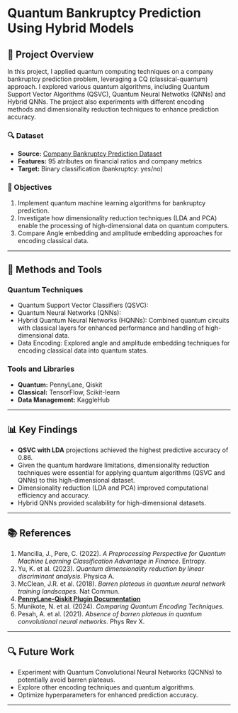 # Quantum Bankruptcy Prediction Using Hybrid Models

## 📜 Project Overview

In this project, I applied quantum computing techniques on a company bankruptcy prediction problem, leveraging a CQ (classical-quantum) approach. I explored various quantum algorithms, including Quantum Support Vector Algorithms (QSVC), Quantum Neural Netwotks (QNNs) and Hybrid QNNs. The project also experiments with different encoding methods and dimensionality reduction techniques to enhance prediction accuracy.

### 🔍 Dataset
- **Source:** [Company Bankruptcy Prediction Dataset](https://www.kaggle.com/datasets/fedesoriano/company-bankruptcy-prediction)
- **Features:** 95 atributes on financial ratios and company metrics  
- **Target:** Binary classification (bankruptcy: yes/no)

### 🎯 Objectives
1. Implement quantum machine learning algorithms for bankruptcy prediction.
2. Investigate how dimensionality reduction techniques (LDA and PCA) enable the processing of high-dimensional data on quantum computers.
3. Compare Angle embedding and amplitude embedding approaches for encoding classical data.

---

## 🚀 Methods and Tools

### Quantum Techniques
- Quantum Support Vector Classifiers (QSVC):
- Quantum Neural Networks (QNNs):
- Hybrid Quantum Neural Networks (HQNNs): Combined quantum circuits with classical layers for enhanced performance   and handling of high-dimensional data.
- Data Encoding: Explored angle and amplitude embedding techniques for encoding classical data into quantum states.

### Tools and Libraries
- **Quantum:** PennyLane, Qiskit
- **Classical:** TensorFlow, Scikit-learn
- **Data Management:** KaggleHub

---

## 📊 Key Findings
- **QSVC with LDA** projections achieved the highest predictive accuracy of 0.86.
- Given the quantum hardware limitations, dimensionality reduction techniques were essential for applying quantum algorithms (QSVC and QNNs) to this high-dimensional dataset.
- Dimensionality reduction (LDA and PCA) improved computational efficiency and accuracy.  
- Hybrid QNNs provided scalability for high-dimensional datasets.

---

## 📚 References
1. Mancilla, J., Pere, C. (2022). *A Preprocessing Perspective for Quantum Machine Learning Classification Advantage in Finance*. Entropy.  
2. Yu, K. et al. (2023). *Quantum dimensionality reduction by linear discriminant analysis*. Physica A.  
3. McClean, J.R. et al. (2018). *Barren plateaus in quantum neural network training landscapes*. Nat Commun.  
4. **[PennyLane-Qiskit Plugin Documentation](https://docs.pennylane.ai/projects/qiskit/en/stable/)**  
5. Munikote, N. et al. (2024). *Comparing Quantum Encoding Techniques*.  
6. Pesah, A. et al. (2021). *Absence of barren plateaus in quantum convolutional neural networks*. Phys Rev X.  

---  

## 🔍 Future Work
- Experiment with Quantum Convolutional Neural Networks (QCNNs) to potentially avoid barren plateaus.
- Explore other encoding techniques and quantum algorithms.
- Optimize hyperparameters for enhanced prediction accuracy.

---  
